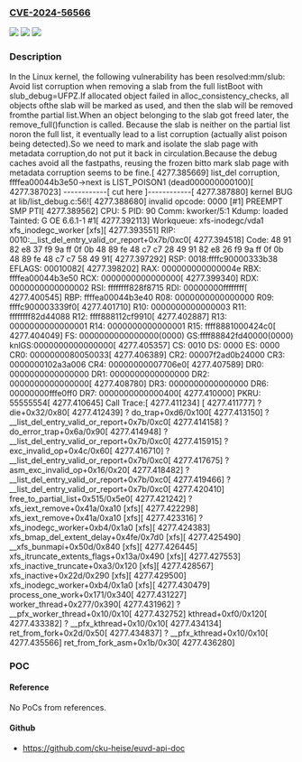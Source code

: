 ### [CVE-2024-56566](https://cve.mitre.org/cgi-bin/cvename.cgi?name=CVE-2024-56566)
![](https://img.shields.io/static/v1?label=Product&message=Linux&color=blue)
![](https://img.shields.io/static/v1?label=Version&message=643b113849d8faa68c9f01c3c9d929bfbffd50bd%3C%2033a213c04faff6c3a7fe77e947db81bc7270fe32%20&color=brighgreen)
![](https://img.shields.io/static/v1?label=Vulnerability&message=n%2Fa&color=brighgreen)

### Description

In the Linux kernel, the following vulnerability has been resolved:mm/slub: Avoid list corruption when removing a slab from the full listBoot with slub_debug=UFPZ.If allocated object failed in alloc_consistency_checks, all objects ofthe slab will be marked as used, and then the slab will be removed fromthe partial list.When an object belonging to the slab got freed later, the remove_full()function is called. Because the slab is neither on the partial list noron the full list, it eventually lead to a list corruption (actually alist poison being detected).So we need to mark and isolate the slab page with metadata corruption,do not put it back in circulation.Because the debug caches avoid all the fastpaths, reusing the frozen bitto mark slab page with metadata corruption seems to be fine.[ 4277.385669] list_del corruption, ffffea00044b3e50->next is LIST_POISON1 (dead000000000100)[ 4277.387023] ------------[ cut here ]------------[ 4277.387880] kernel BUG at lib/list_debug.c:56![ 4277.388680] invalid opcode: 0000 [#1] PREEMPT SMP PTI[ 4277.389562] CPU: 5 PID: 90 Comm: kworker/5:1 Kdump: loaded Tainted: G           OE      6.6.1-1 #1[ 4277.392113] Workqueue: xfs-inodegc/vda1 xfs_inodegc_worker [xfs][ 4277.393551] RIP: 0010:__list_del_entry_valid_or_report+0x7b/0xc0[ 4277.394518] Code: 48 91 82 e8 37 f9 9a ff 0f 0b 48 89 fe 48 c7 c7 28 49 91 82 e8 26 f9 9a ff 0f 0b 48 89 fe 48 c7 c7 58 49 91[ 4277.397292] RSP: 0018:ffffc90000333b38 EFLAGS: 00010082[ 4277.398202] RAX: 000000000000004e RBX: ffffea00044b3e50 RCX: 0000000000000000[ 4277.399340] RDX: 0000000000000002 RSI: ffffffff828f8715 RDI: 00000000ffffffff[ 4277.400545] RBP: ffffea00044b3e40 R08: 0000000000000000 R09: ffffc900003339f0[ 4277.401710] R10: 0000000000000003 R11: ffffffff82d44088 R12: ffff888112cf9910[ 4277.402887] R13: 0000000000000001 R14: 0000000000000001 R15: ffff8881000424c0[ 4277.404049] FS:  0000000000000000(0000) GS:ffff88842fd40000(0000) knlGS:0000000000000000[ 4277.405357] CS:  0010 DS: 0000 ES: 0000 CR0: 0000000080050033[ 4277.406389] CR2: 00007f2ad0b24000 CR3: 0000000102a3a006 CR4: 00000000007706e0[ 4277.407589] DR0: 0000000000000000 DR1: 0000000000000000 DR2: 0000000000000000[ 4277.408780] DR3: 0000000000000000 DR6: 00000000fffe0ff0 DR7: 0000000000000400[ 4277.410000] PKRU: 55555554[ 4277.410645] Call Trace:[ 4277.411234]  <TASK>[ 4277.411777]  ? die+0x32/0x80[ 4277.412439]  ? do_trap+0xd6/0x100[ 4277.413150]  ? __list_del_entry_valid_or_report+0x7b/0xc0[ 4277.414158]  ? do_error_trap+0x6a/0x90[ 4277.414948]  ? __list_del_entry_valid_or_report+0x7b/0xc0[ 4277.415915]  ? exc_invalid_op+0x4c/0x60[ 4277.416710]  ? __list_del_entry_valid_or_report+0x7b/0xc0[ 4277.417675]  ? asm_exc_invalid_op+0x16/0x20[ 4277.418482]  ? __list_del_entry_valid_or_report+0x7b/0xc0[ 4277.419466]  ? __list_del_entry_valid_or_report+0x7b/0xc0[ 4277.420410]  free_to_partial_list+0x515/0x5e0[ 4277.421242]  ? xfs_iext_remove+0x41a/0xa10 [xfs][ 4277.422298]  xfs_iext_remove+0x41a/0xa10 [xfs][ 4277.423316]  ? xfs_inodegc_worker+0xb4/0x1a0 [xfs][ 4277.424383]  xfs_bmap_del_extent_delay+0x4fe/0x7d0 [xfs][ 4277.425490]  __xfs_bunmapi+0x50d/0x840 [xfs][ 4277.426445]  xfs_itruncate_extents_flags+0x13a/0x490 [xfs][ 4277.427553]  xfs_inactive_truncate+0xa3/0x120 [xfs][ 4277.428567]  xfs_inactive+0x22d/0x290 [xfs][ 4277.429500]  xfs_inodegc_worker+0xb4/0x1a0 [xfs][ 4277.430479]  process_one_work+0x171/0x340[ 4277.431227]  worker_thread+0x277/0x390[ 4277.431962]  ? __pfx_worker_thread+0x10/0x10[ 4277.432752]  kthread+0xf0/0x120[ 4277.433382]  ? __pfx_kthread+0x10/0x10[ 4277.434134]  ret_from_fork+0x2d/0x50[ 4277.434837]  ? __pfx_kthread+0x10/0x10[ 4277.435566]  ret_from_fork_asm+0x1b/0x30[ 4277.436280]  </TASK>

### POC

#### Reference
No PoCs from references.

#### Github
- https://github.com/cku-heise/euvd-api-doc

